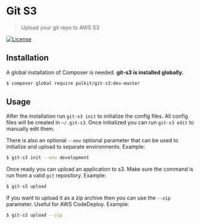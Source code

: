 Git S3
=============

> Upload your git repo to AWS S3

[![License](http://img.shields.io/badge/license-MIT-brightgreen.svg?style=flat-square)](http://www.opensource.org/licenses/MIT)

## Installation

A global installation of Composer is needed. __git-s3 is installed globally.__

```sh
$ composer global require pulkit/git-s3:dev-master
```

## Usage

After the installation run `git-s3 init` to initialize the config files. All config files will be created in `~/.git-s3`. Once initialized you can run `git-s3 edit` to manually edit them.

There is also an optional `--env` optional parameter that can be used to initialize and upload to separate environments. Example:

```sh
$ git-s3 init --env development
```

Once ready you can upload an application to s3. Make sure the command is run from a valid `git` repository. Example:

```sh
$ git-s3 upload
```

If you want to upload it as a zip archive then you can use the `--zip` parameter. Useful for AWS CodeDeploy. Example:

```sh
$ git-s3 upload --zip
```
